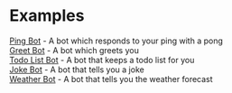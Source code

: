# Examples

[Ping Bot](./ping) - A bot which responds to your ping with a pong  
[Greet Bot](./greet) - A bot which greets you  
[Todo List Bot](./todo) - A bot that keeps a todo list for you  
[Joke Bot](./joke) - A bot that tells you a joke  
[Weather Bot](./weather) - A bot that tells you the weather forecast  
